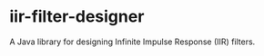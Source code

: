 iir-filter-designer
===================

A Java library for designing Infinite Impulse Response (IIR) filters.
